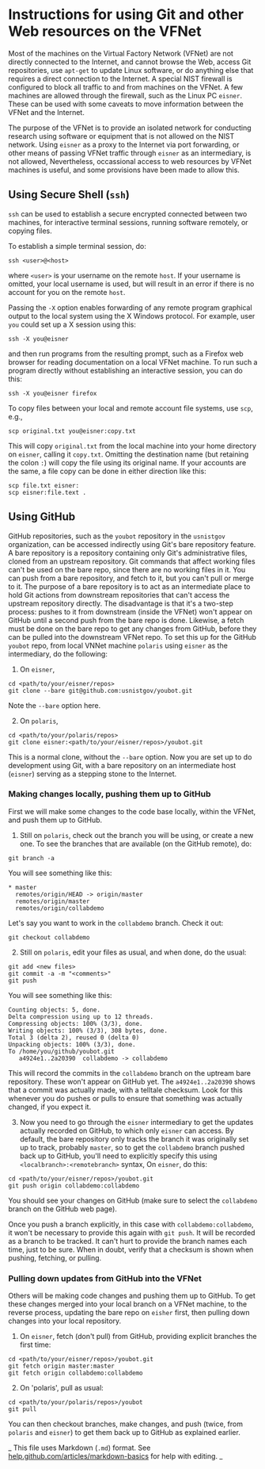 # Instructions for using Git and other Web resources on the VFNet

Most of the machines on the Virtual Factory Network (VFNet) are not directly connected to the Internet, and cannot browse the Web, access Git repositories, use `apt-get` to update Linux software, or do anything else that requires a direct connection to the Internet. A special NIST firewall is configured to block all traffic to and from machines on the VFNet. A few machines are allowed through the firewall, such as the Linux PC `eisner`. These can be used with some caveats to move information between the VFNet and the Internet.

The purpose of the VFNet is to provide an isolated network for conducting research using software or equipment that is not allowed on the NIST network. Using `eisner` as a proxy to the Internet via port forwarding, or other means of passing VFNet traffic through `eisner` as an intermediary, is not allowed, Nevertheless, occassional access to web resources by VFNet machines is useful, and some provisions have been made to allow this. 

## Using Secure Shell (`ssh`)

`ssh` can be used to establish a secure encrypted connected between two machines, for interactive terminal sessions, running software remotely, or copying files. 

To establish a simple terminal session, do:

`ssh <user>@<host>`

where `<user>` is your username on the remote `host`. If your username is omitted, your local username is used, but will result in an error if there is no account for you on the remote `host`. 

Passing the `-X` option enables forwarding of any remote program graphical output to the local system using the X Windows protocol. For example, user `you` could set up a X session using this: 

`ssh -X you@eisner`

and then run programs from the resulting prompt, such as a Firefox web browser for reading documentation on a local VFNet machine. To run such a program directly without establishing an interactive session, you can do this: 

`ssh -X you@eisner firefox`

To copy files between your local and remote account file systems, use `scp`, e.g., 

`scp original.txt you@eisner:copy.txt`

This will copy `original.txt` from the local machine into your home directory on `eisner`, calling it `copy.txt`. Omitting the destination name (but retaining the colon `:`) will copy the file using its original name. If your accounts are the same, a file copy can be done in either direction like this: 

```
scp file.txt eisner:
scp eisner:file.text .
```

## Using GitHub

GitHub repositories, such as the `youbot` repository in the `usnistgov` organization, can be accessed indirectly using Git's bare repository feature. A bare repository is a repository containing only Git's administrative files, cloned from an upstream repository. Git commands that affect working files can't be used on the bare repo, since there are no working files in it. You can push from a bare repository, and fetch to it, but you can't pull or merge to it. The purpose of a bare repository is to act as an intermediate place to hold Git actions from downstream repositories that can't access the upstream repository directly. The disadvantage is that it's a two-step process: pushes to it from downstream (inside the VFNet) won't appear on GitHub until a second push from the bare repo is done. Likewise, a fetch must be done on the bare repo to get any changes from GitHub, before they can be pulled into the downstream VFNet repo. 
To set this up for the GitHub `youbot` repo, from local VNNet machine `polaris` using `eisner` as the intermediary, do the following:

1. On `eisner`, 
```
cd <path/to/your/eisner/repos>
git clone --bare git@github.com:usnistgov/youbot.git
```
Note the `--bare` option here. 

2. On `polaris`,
```
cd <path/to/your/polaris/repos>
git clone eisner:<path/to/your/eisner/repos>/youbot.git
```
This is a normal clone, without the `--bare` option. Now you are set up to do development using Git, with a bare repository on an intermediate host (`eisner`) serving as a stepping stone to the Internet.

### Making changes locally, pushing them up to GitHub

First we will make some changes to the code base locally, within the VFNet, and push them up to GitHub. 

1. Still on `polaris`, check out the branch you will be using, or create a new one. To see the branches that are available (on the GitHub remote), do:

`git branch -a`

You will see something like this: 
```
* master
  remotes/origin/HEAD -> origin/master
  remotes/origin/master
  remotes/origin/collabdemo
```
Let's say you want to work in the `collabdemo` branch. Check it out:

`git checkout collabdemo`

2. Still on `polaris`, edit your files as usual, and when done, do the usual:
```
git add <new files>
git commit -a -m "<comments>"
git push
```
You will see something like this:
```
Counting objects: 5, done.
Delta compression using up to 12 threads.
Compressing objects: 100% (3/3), done.
Writing objects: 100% (3/3), 308 bytes, done.
Total 3 (delta 2), reused 0 (delta 0)
Unpacking objects: 100% (3/3), done.
To /home/you/github/youbot.git
   a4924e1..2a20390  collabdemo -> collabdemo
```
This will record the commits in the `collabdemo` branch on the uptream bare repository. These won't appear on GitHub yet. The `a4924e1..2a20390` shows that a commit was actually made, with a telltale checksum. Look for this whenever you do pushes or pulls to ensure that something was actually changed, if you expect it.

3. Now you need to go through the `eisner` intermediary to get the updates actually recorded on GitHub, to which only `eisner` can access. By default, the bare repository only tracks the branch it was originally set up to track, probably `master`, so to get the `collabdemo` branch pushed back up to GitHub, you'll need to explicitly specify this using `<localbranch>:<remotebranch>` syntax, On `eisner`, do this:
```
cd <path/to/your/eisner/repos>/youbot.git
git push origin collabdemo:collabdemo
```
You should see your changes on GitHub (make sure to select the `collabdemo` branch on the GitHub web page). 

Once you push a branch explicitly, in this case with `collabdemo:collabdemo`, it won't be necessary to provide this again with `git push`. It will be recorded as a branch to be tracked. It can't hurt to provide the branch names each time, just to be sure. When in doubt, verify that a checksum is shown when pushing, fetching, or pulling.

### Pulling down updates from GitHub into the VFNet

Others will be making code changes and pushing them up to GitHub. To get these changes merged into your local branch on a VFNet machine, to the reverse process, updating the bare repo on `eisher` first, then pulling down changes into your local repository. 

1. On `eisner`, fetch (don't pull) from GitHub, providing explicit branches the first time: 
```
cd <path/to/your/eisner/repos>/youbot.git
git fetch origin master:master
git fetch origin collabdemo:collabdemo
```
2. On 'polaris', pull as usual:
```
cd <path/to/your/polaris/repos>/youbot
git pull
```
You can then checkout branches, make changes, and push (twice, from `polaris` and `eisner`) to get them back up to GitHub as explained earlier.

_ This file uses Markdown (`.md`) format. See [help.github.com/articles/markdown-basics](http://help.github.com/articles/markdown-basics) for help with editing. _
